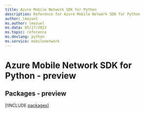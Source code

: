 ```yaml
---
title: Azure Mobile Network SDK for Python
description: Reference for Azure Mobile Network SDK for Python
author: lmazuel
ms.author: lmazuel
ms.data: 05/17/2023
ms.topic: reference
ms.devlang: python
ms.service: mobilenetwork
---
```

# Azure Mobile Network SDK for Python - preview
## Packages - preview
[!INCLUDE [packages](mobile-network-index.md)]